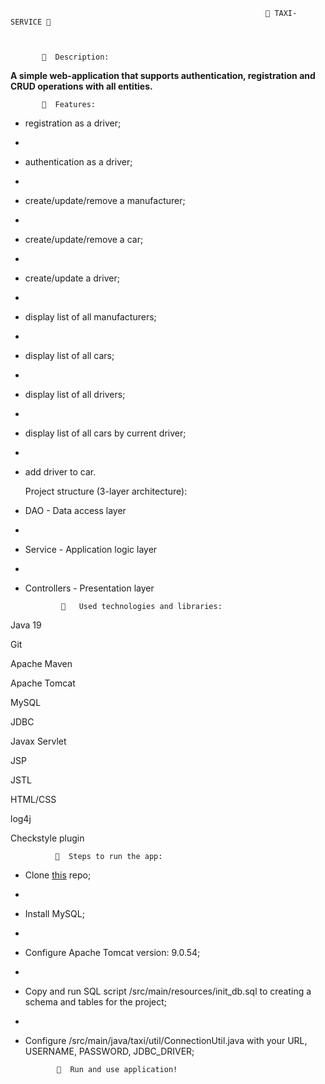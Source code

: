                                                              🚖 TAXI-SERVICE 🚖



           👀  Description:

**A simple web-application that supports authentication, registration and CRUD operations with all entities.**



           📌  Features:

* registration as a driver;
* 
* authentication as a driver;
* 
* create/update/remove a manufacturer;
* 
* create/update/remove a car;
* 
* create/update a driver;
* 
* display list of all manufacturers;
* 
* display list of all cars;
* 
* display list of all drivers;
* 
* display list of all cars by current driver;
* 
* add driver to car.



    Project structure (3-layer architecture):

* DAO - Data access layer
* 
* Service - Application logic layer
* 
* Controllers - Presentation layer


 

              📝   Used technologies and libraries:

Java 19

Git

Apache Maven

Apache Tomcat

MySQL

JDBC

Javax Servlet

JSP

JSTL

HTML/CSS

log4j

Checkstyle plugin

              🔎  Steps to run the app:


* Clone [this](https://github.com/Serhii1206/taxi-service.git) repo;
* 
* Install MySQL;
* 
* Configure Apache Tomcat version: 9.0.54;
* 
* Copy and run SQL script /src/main/resources/init_db.sql to creating a schema and tables for the project;
* 
* Configure /src/main/java/taxi/util/ConnectionUtil.java with your URL, USERNAME, PASSWORD, JDBC_DRIVER;

             🚀  Run and use application!   
